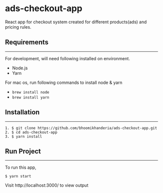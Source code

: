 # ads-checkout-app

React app for checkout system created for different products(ads) and pricing rules.

## Requirements

---

For development, will need following installed on environment.

- Node.js
- Yarn

For mac os, run following commands to install node & yarn

- `brew install node`
- `brew install yarn`

## Installation

---

```
1. $ git clone https://github.com/bhoomikhanderia/ads-checkout-app.git
2. $ cd ads-checkout-app
3. $ yarn install
```

## Run Project

---

To run this app,

```
$ yarn start
```

Visit http://localhost:3000/ to view output
